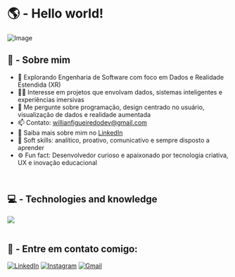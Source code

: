 
<h1>🌎 -  Hello world!</h1>
<p align="center">
  
![Image](https://github.com/user-attachments/assets/87e6e042-dfca-4888-935e-fc595b651b34)

</p>


<h2 align="left">
  🧠 - Sobre mim
</h2>

- 🚀 Explorando Engenharia de Software com foco em Dados e Realidade Estendida (XR)
- 👨‍💻 Interesse em projetos que envolvam dados, sistemas inteligentes e experiências imersivas
- 🧩 Me pergunte sobre programação, design centrado no usuário, visualização de dados e realidade aumentada
- 📫 Contato: willianfigueiredodev@gmail.com
- 📄 Saiba mais sobre mim no [LinkedIn](https://www.linkedin.com/in/willianfigueiredodev/)
- 📌 Soft skills: analítico, proativo, comunicativo e sempre disposto a aprender
- ⚙ Fun fact: Desenvolvedor curioso e apaixonado por tecnologia criativa, UX e inovação educacional

<br>

<h2 align="left"> 
  💻 - Technologies and knowledge
</h2>

<div align="left"> 
<img src="https://skillicons.dev/icons?i=python,c,cpp,linux,git,vscode,figma,blender" />
</div>

<br>

<h2 align="left"> 
  🔗 - Entre em contato comigo:
</h2>

<div align="left"> 

<a href="https://www.linkedin.com/in/willianfigueiredodev/" target="_blank"><img src="https://img.shields.io/badge/-LinkedIn-0A66C2?style=for-the-badge&logo=linkedin&logoColor=white" alt="LinkedIn"></a>
<a href="https://www.instagram.com/willianfigueiredodev/" target="_blank"><img src="https://img.shields.io/badge/-Instagram-E4405F?style=for-the-badge&logo=instagram&logoColor=white" alt="Instagram"></a>
<a href="mailto:willianfigueiredodev@gmail.com" target="_blank"><img src="https://img.shields.io/badge/-Gmail-D14836?style=for-the-badge&logo=gmail&logoColor=white" alt="Gmail"></a>



</div>
